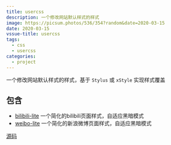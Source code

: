 ```yaml
---
title: usercss
description: 一个修改网站默认样式的样式
image: https://picsum.photos/536/354?random&date=2020-03-15
date: 2020-03-15
vssue-title: usercss
tags:
  - css
  - usercss
categories:
  - project
---
```


一个修改网站默认样式的样式，基于 `Stylus` 或 `xStyle` 实现样式覆盖

<!-- more -->

## 包含

- [bilibili-lite](https://github.com/tolking/usercss/bilibili-lite/README.md) 一个简化的bilibili页面样式，自适应黑暗模式
- [weibo-lite](https://github.com/tolking/usercss/weibo-lite/README.md) 一个简化的新浪微博页面样式，自适应黑暗模式

[源码](https://github.com/tolking/usercss)
